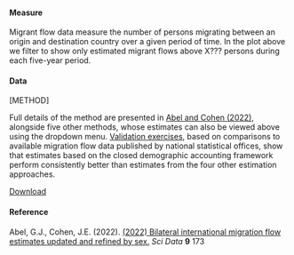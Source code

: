 #### Measure
Migrant flow data measure the number of persons migrating between an origin and destination country over a given period of time. In the plot above we filter to show only estimated migrant flows above X??? persons during each five-year period.

#### Data
[METHOD]

Full details of the method are presented in [Abel and Cohen (2022)](https://www.nature.com/articles/s41597-022-01271-z), alongside five other methods, whose estimates can also be viewed above using the dropdown menu. [Validation exercises](https://www.nature.com/articles/s41597-022-01271-z#Sec5), based on comparisons to available migration flow data published by national statistical offices, show that estimates based on the closed demographic accounting framework perform consistently better than estimates from the four other estimation approaches.

[Download](https://doi.org/10.6084/m9.figshare.12845711) 

#### Reference
Abel, G.J., Cohen, J.E. (2022). [(2022) Bilateral international migration flow estimates updated and refined by sex.](https://www.nature.com/articles/s41597-022-01271-z) *Sci Data* **9** 173
